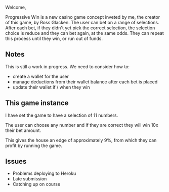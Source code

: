Welcome,

Progressive Win is a new casino game concept inveted by me, the creator of this game, by Ross Glacken. The user can bet on a range of selections. After each bet, if they didn't yet pick the correct selection, the selection choice is reduce and they can bet again, at the same odds. They can repeat this process until they win, or run out of funds.

## Notes

This is still a work in progress. We need to consider how to:
- create a wallet for the user
- manage deductions from their wallet balance after each bet is placed
- update their wallet if / when they win

## This game instance

I have set the game to have a selection of 11 numbers.

The user can choose any number and if they are correct they will win 10x their bet amount.

This gives the house an edge of approximately 9%, from which they can profit by running the game.

## Issues

- Problems deploying to Heroku
- Late submission
- Catching up on course